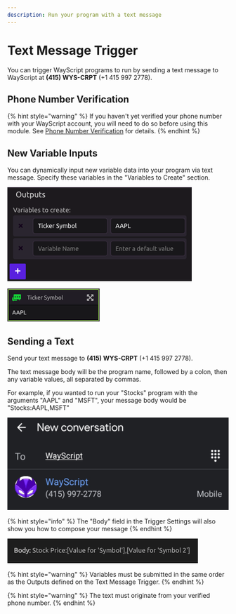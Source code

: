 ```yaml
---
description: Run your program with a text message
---
```


# Text Message Trigger

You can trigger WayScript programs to run by sending a text message to WayScript at **\(415\) WYS-CRPT** \(+1 415 997 2778\).

## Phone Number Verification

{% hint style="warning" %}
If you haven't yet verified your phone number with your WayScript account, you will need to do so before using this module. See [Phone Number Verification](../account-management/phone-number-verification.md) for details.
{% endhint %}

## New Variable Inputs

You can dynamically input new variable data into your program via text message. Specify these variables in the "Variables to Create" section.

![](../.gitbook/assets/screen-shot-2019-07-15-at-4.27.38-pm.png)

![](../.gitbook/assets/screen-shot-2019-07-15-at-4.28.50-pm.png)

## Sending a Text

Send your text message to **\(415\) WYS-CRPT** \(+1 415 997 2778\).

The text message body will be the program name, followed by a colon, then any variable values, all separated by commas.

For example, if you wanted to run your "Stocks" program with the arguments "AAPL" and "MSFT", your message body would be "Stocks:AAPL,MSFT"

![](../.gitbook/assets/new_conversation.jpg)

{% hint style="info" %}
The "Body" field in the Trigger Settings will also show you how to compose your message
{% endhint %}

![](../.gitbook/assets/body.png)

{% hint style="warning" %}
Variables must be submitted in the same order as the Outputs defined on the Text Message Trigger.
{% endhint %}

{% hint style="warning" %}
The text must originate from your verified phone number.
{% endhint %}

